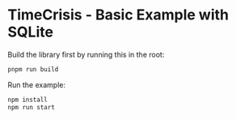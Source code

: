 # TimeCrisis - Basic Example with SQLite

Build the library first by running this in the root:

```bash
pnpm run build
```

Run the example:

```bash
npm install
npm run start
```
